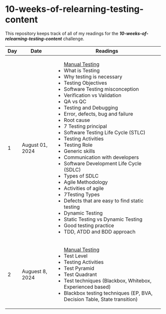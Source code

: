 # 10-weeks-of-relearning-testing-content
This repository keeps track of all of my readings for the _**10-weeks-of-relearning-testing-content**_ challenge.

| Day | Date | Readings |
| --- | ---- | -------- |
| 1 | August 01, 2024 | <ul>[Manual Testing](https://docs.google.com/document/d/11_U-HblJlNTqHMyrp6v2urTeTY5s72Eiuy868pm6ToA/edit?usp=drive_link/)</li><li>What is Testing</li><li>Why testing is necessary</li><li>Testing Objectives</li><li>Software Testing misconception</li><li>Verification vs Validation</li><li>QA vs QC</li><li>Testing and Debugging</li><li>Error, defects, bug and failure</li><li>Root cause</li><li>7 Testing principal</li><li>Software Testing Life Cycle (STLC)</li><li>Testing Activities</li><li>Testing Role</li><li>Generic skills</li><li>Communication with developers</li><li>Software Development Life Cycle (SDLC)</li><li>Types of SDLC</li><li>Agile Methodology</li><li>Activities of agile</li><li>7Testing Types</li><li>Defects that are easy to find static testing</li><li>Dynamic Testing</li><li>Static Testing vs Dynamic Testing</li><li>Good testing practice</li><li>TDD, ATDD and BDD approach</li>
| 2 | Auguest 8, 2024 | <ul>[Manual Testing](https://docs.google.com/document/d/11_U-HblJlNTqHMyrp6v2urTeTY5s72Eiuy868pm6ToA/edit?usp=drive_link/)</li><li>Test Level</li><li>Testing Activities</li><li>Test Pyramid</li><li>Test Quadrant</li><li>Test techniques (Blackbox, Whitebox, Experienced based)</li><li>Blackbox testing techniques (EP, BVA, Decision Table, State transition)</li>
